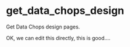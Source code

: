 get_data_chops_design
=====================

Get Data Chops design pages.

OK, we can edit this directly, this is good....